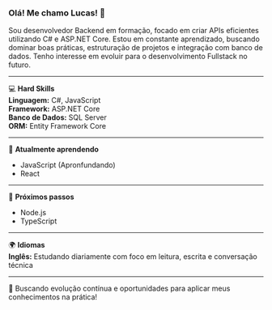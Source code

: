 ### Olá! Me chamo Lucas! 👋

Sou desenvolvedor Backend em formação, focado em criar APIs eficientes utilizando C# e ASP.NET Core. Estou em constante aprendizado, buscando dominar boas práticas, estruturação de projetos e integração com banco de dados. Tenho interesse em evoluir para o desenvolvimento Fullstack no futuro.

---

💻 **Hard Skills**  
**Linguagem:** C#, JavaScript  
**Framework:** ASP.NET Core  
**Banco de Dados:** SQL Server  
**ORM:** Entity Framework Core  

---

📘 **Atualmente aprendendo**  
- JavaScript (Apronfundando)
- React

---

🚀 **Próximos passos**  
- Node.js  
- TypeScript  

---

🌍 **Idiomas**  
**Inglês:** Estudando diariamente com foco em leitura, escrita e conversação técnica  

---

🔎 Buscando evolução contínua e oportunidades para aplicar meus conhecimentos na prática!
